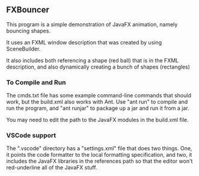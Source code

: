 ## FXBouncer

This program is a simple demonstration of JavaFX animation, namely bouncing shapes.

It uses an FXML window description that was created by using SceneBuilder. 

It also includes both referencing a shape (red ball) that is in the FXML 
description, and also dynamically creating a bunch of shapes (rectangles)

### To Compile and Run

The cmds.txt file has some example command-line commands that should work, but
the build.xml also works with Ant. Use "ant run" to compile and run the program,
and "ant runjar" to package up a jar and run it from a jar.

You may need to edit the path to the JavaFX modules in the build.xml file.

### VSCode support

The ".vscode" directory has a "settings.xml" file that does two things. One,
it points the code formatter to the local formatting specification, and two,
it includes the JavaFX libraries in the references path so that the editor
won't red-underline all of the JavaFX stuff.
